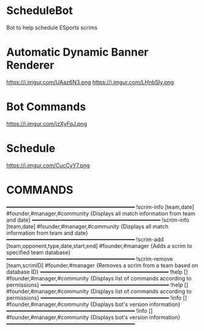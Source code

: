 # ScheduleBot
Bot to help schedule ESports scrims

# Automatic Dynamic Banner Renderer
https://i.imgur.com/UAaz6N3.png
https://i.imgur.com/LHnbSly.png

# Bot Commands
https://i.imgur.com/jzXyFqJ.png

# Schedule
https://i.imgur.com/CucCyY7.png

# COMMANDS
━━━━━━━━━━━━━━━━━━━━━━━━━━━━━━━━━━━━━━━━
!scrim-info [team,date] #founder,#manager,#community
{Displays all match information from team and date}
━━━━━━━━━━━━━━━━━━━━━━━━━━━━━━━━━━━━━━━━
!scrim-info [team,date] #founder,#manager,#community
{Displays all match information from team and date}
━━━━━━━━━━━━━━━━━━━━━━━━━━━━━━━━━━━━━━━━
!scrim-add [team,opponent,type,date,start,end] #founder,#manager
{Adds a scrim to specified team database}
━━━━━━━━━━━━━━━━━━━━━━━━━━━━━━━━━━━━━━━━
!scrim-remove [team,scrimID] #founder,#manager
{Removes a scrim from a team based on database ID}
━━━━━━━━━━━━━━━━━━━━━━━━━━━━━━━━━━━━━━━━
!help [] #founder,#manager,#community
{Displays list of commands according to permissions}
━━━━━━━━━━━━━━━━━━━━━━━━━━━━━━━━━━━━━━━━
!help [] #founder,#manager,#community
{Displays list of commands according to permissions}
━━━━━━━━━━━━━━━━━━━━━━━━━━━━━━━━━━━━━━━━
!info [] #founder,#manager,#community
{Displays bot's version information}
━━━━━━━━━━━━━━━━━━━━━━━━━━━━━━━━━━━━━━━━
!info [] #founder,#manager,#community
{Displays bot's version information}
━━━━━━━━━━━━━━━━━━━━━━━━━━━━━━━━━━━━━━━━

